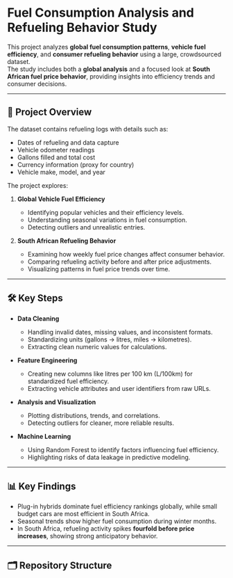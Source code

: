 # Fuel Consumption Analysis and Refueling Behavior Study

This project analyzes **global fuel consumption patterns**, **vehicle fuel efficiency**, and **consumer refueling behavior** using a large, crowdsourced dataset.  
The study includes both a **global analysis** and a focused look at **South African fuel price behavior**, providing insights into efficiency trends and consumer decisions.

---

## 🚀 Project Overview
The dataset contains refueling logs with details such as:
- Dates of refueling and data capture  
- Vehicle odometer readings  
- Gallons filled and total cost  
- Currency information (proxy for country)  
- Vehicle make, model, and year  

The project explores:
1. **Global Vehicle Fuel Efficiency**  
   - Identifying popular vehicles and their efficiency levels.
   - Understanding seasonal variations in fuel consumption.
   - Detecting outliers and unrealistic entries.

2. **South African Refueling Behavior**  
   - Examining how weekly fuel price changes affect consumer behavior.
   - Comparing refueling activity before and after price adjustments.
   - Visualizing patterns in fuel price trends over time.

---

## 🛠️ Key Steps
- **Data Cleaning**
  - Handling invalid dates, missing values, and inconsistent formats.
  - Standardizing units (gallons → litres, miles → kilometres).
  - Extracting clean numeric values for calculations.

- **Feature Engineering**
  - Creating new columns like litres per 100 km (L/100km) for standardized fuel efficiency.
  - Extracting vehicle attributes and user identifiers from raw URLs.

- **Analysis and Visualization**
  - Plotting distributions, trends, and correlations.
  - Detecting outliers for cleaner, more reliable results.

- **Machine Learning**
  - Using Random Forest to identify factors influencing fuel efficiency.
  - Highlighting risks of data leakage in predictive modeling.

---

## 📊 Key Findings
- Plug-in hybrids dominate fuel efficiency rankings globally, while small budget cars are most efficient in South Africa.  
- Seasonal trends show higher fuel consumption during winter months.  
- In South Africa, refueling activity spikes **fourfold before price increases**, showing strong anticipatory behavior.

---

## 🗂 Repository Structure
